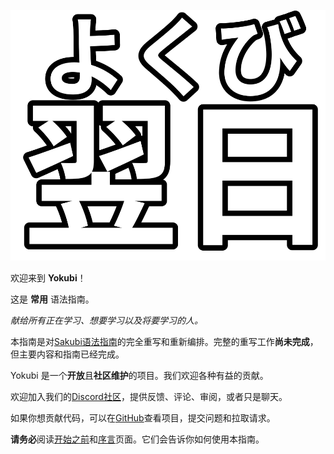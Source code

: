 ![logo](images/logo.svg)

欢迎来到 **Yokubi**！

这是 **常用** 语法指南。

*献给所有正在学习、想要学习以及将要学习的人。*

<div class="warning">
本指南是对<a href="https://sakubi.neocities.org/">Sakubi语法指南</a>的完全重写和重新编排。完整的重写工作<b>尚未完成</b>，但主要内容和指南已经完成。
</div>

Yokubi 是一个**开放**且**社区维护**的项目。我们欢迎各种有益的贡献。

欢迎加入我们的[Discord社区](https://discord.gg/KZj4dVFDzu)，提供反馈、评论、审阅，或者只是聊天。

如果你想贡献代码，可以在[GitHub](https://github.com/Morgawr/yokubi)查看项目，提交问题和拉取请求。

**请务必**阅读[开始之前](./Before-you-begin.md)和[序言](./Preamble.md)页面。它们会告诉你如何使用本指南。